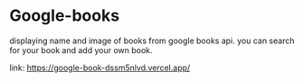 # Google-books

displaying name and image of books from google books api. you can search for your book and add your own book.


link: https://google-book-dssm5nlvd.vercel.app/
